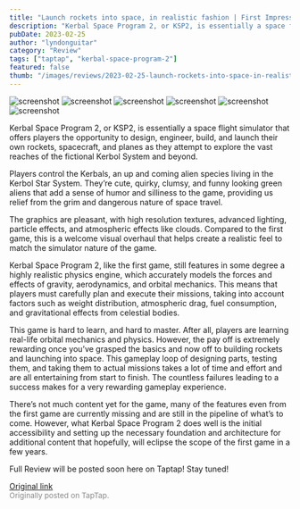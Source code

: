 ```yaml
---
title: "Launch rockets into space, in realistic fashion | First Impressions - Kerbal Space Program 2"
description: "Kerbal Space Program 2, or KSP2, is essentially a space flight simulator that offers players the opportunity to design, engineer, build, and launch their own rockets, spacecraft, and planes as they attempt to explore the vast reaches of the fictional Kerbol System and beyond."
pubDate: 2023-02-25
author: "lyndonguitar"
category: "Review"
tags: ["taptap", "kerbal-space-program-2"]
featured: false
thumb: "/images/reviews/2023-02-25-launch-rockets-into-space-in-realistic-fashion--first-impressions---kerbal-space-program--0.avif"
---
```


<div class="gallery">
  <img src="/images/reviews/2023-02-25-launch-rockets-into-space-in-realistic-fashion--first-impressions---kerbal-space-program--0.avif" alt="screenshot" />
  <img src="/images/reviews/2023-02-25-launch-rockets-into-space-in-realistic-fashion--first-impressions---kerbal-space-program--1.avif" alt="screenshot" />
  <img src="/images/reviews/2023-02-25-launch-rockets-into-space-in-realistic-fashion--first-impressions---kerbal-space-program--2.avif" alt="screenshot" />
  <img src="/images/reviews/2023-02-25-launch-rockets-into-space-in-realistic-fashion--first-impressions---kerbal-space-program--3.avif" alt="screenshot" />
  <img src="/images/reviews/2023-02-25-launch-rockets-into-space-in-realistic-fashion--first-impressions---kerbal-space-program--4.avif" alt="screenshot" />
  <img src="/images/reviews/2023-02-25-launch-rockets-into-space-in-realistic-fashion--first-impressions---kerbal-space-program--5.avif" alt="screenshot" />
</div>

Kerbal Space Program 2, or KSP2, is essentially a space flight simulator that offers players the opportunity to design, engineer, build, and launch their own rockets, spacecraft, and planes as they attempt to explore the vast reaches of the fictional Kerbol System and beyond.

Players control the Kerbals, an up and coming alien species living in the Kerbol Star System. They’re cute, quirky, clumsy, and funny looking green aliens that add a sense of humor and silliness to the game, providing us relief from the grim and dangerous nature of space travel.

The graphics are pleasant, with high resolution textures, advanced lighting, particle effects, and atmospheric effects like clouds. Compared to the first game, this is a welcome visual overhaul that helps create a realistic feel to match the simulator nature of the game.

Kerbal Space Program 2, like the first game, still features in some degree a highly realistic physics engine, which accurately models the forces and effects of gravity, aerodynamics, and orbital mechanics. This means that players must carefully plan and execute their missions, taking into account factors such as weight distribution, atmospheric drag, fuel consumption, and gravitational effects from celestial bodies.

This game is hard to learn, and hard to master. After all, players are learning real-life orbital mechanics and physics. However, the pay off is extremely rewarding once you’ve grasped the basics and now off to building rockets and launching into space. This gameplay loop of designing parts, testing them, and taking them to actual missions takes a lot of time and effort and are all entertaining from start to finish. The countless failures leading to a success makes for a very rewarding gameplay experience.

There’s not much content yet for the game, many of the features even from the first game are currently missing and are still in the pipeline of what’s to come. However, what Kerbal Space Program 2 does well is the initial accessibility and setting up the necessary foundation and architecture for additional content that hopefully, will eclipse the scope of the first game in a few years.

Full Review will be posted soon here on Taptap! Stay tuned!

[Original link](https://www.taptap.io/post/4635703)<br><span style="font-size: 0.95em; color: #888;">Originally posted on TapTap.</span>

